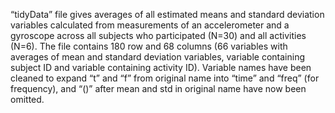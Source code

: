 “tidyData” file gives averages of all estimated means and standard deviation variables calculated from measurements of an accelerometer and a gyroscope across all subjects who participated (N=30) and all activities (N=6). 
The file contains 180 row and 68 columns (66 variables with averages of mean and standard deviation variables, variable containing subject ID and variable containing activity ID). 
Variable names have been cleaned to expand “t” and “f” from original name into “time” and “freq” (for frequency), and “()” after mean and std in original name have now been omitted.
